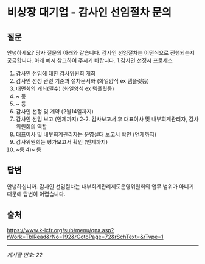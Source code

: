 # 비상장 대기업 -  감사인 선임절차 문의

## 질문
안녕하세요?
당사 질문의 아래와 같습니다.
감사인 선임절차는 어떤식으로 진행되는지 궁금합니다. 아래 예시 참고하여 주시기 바랍니다.
1.감사인 선정시 프로세스
1) 감사인 선임에 대한 감사위원회 개최
2) 감사인 선정 관련 기준과 절차문서화 (화일양식 ex 템플릿등)
3) 대면회의 개최(필수) (화일양식 ex 템플릿등)
4) ~ 등
5) ~ 등
6) 감사인 선정 및 계약 (2월14일까지)
7) 감사인 선임 보고 (언제까지)
2-2. 감사보고서 후 대표이사 및 내부회계관리자, 감사위원회의 역할
1) 대표이사 및 내부회계관리자는 운영실태 보고서 확인 (언제까지)
2) 감사위원회는 평가보고서 확인 (언제까지)
3) ~등
4)~ 등

## 답변
안녕하십니까.
감사인 선임절차는 내부회계관리제도운영위원회의 업무 범위가 아니기 때문에 답변이 어렵습니다.

## 출처
https://www.k-icfr.org/sub/menu/qna.asp?rWork=TblRead&rNo=192&rGotoPage=72&rSchText=&rType=1

---
*게시글 번호: 22*
